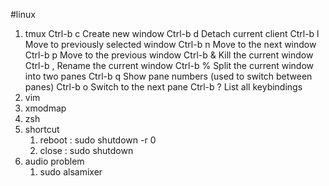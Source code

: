 #linux

1. tmux
	Ctrl-b c Create new window
	Ctrl-b d Detach current client
	Ctrl-b l Move to previously selected window
	Ctrl-b n Move to the next window
	Ctrl-b p Move to the previous window
	Ctrl-b & Kill the current window
	Ctrl-b , Rename the current window
	Ctrl-b % Split the current window into two panes
	Ctrl-b q Show pane numbers (used to switch between panes)
	Ctrl-b o Switch to the next pane
	Ctrl-b ? List all keybindings
2. vim
3. xmodmap
4. zsh
5. shortcut
	1. reboot : sudo shutdown -r 0
	2. close  : sudo shutdown
6. audio problem
	1. sudo alsamixer
	

